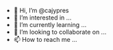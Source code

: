 - 👋 Hi, I’m @cajypres
- 👀 I’m interested in ...
- 🌱 I’m currently learning ...
- 💞️ I’m looking to collaborate on ...
- 📫 How to reach me ...

<!---
cajypres/cajypres is a ✨ special ✨ repository because its `README.md` (this file) appears on your GitHub profile.
You can click the Preview link to take a look at your changes.
--->
